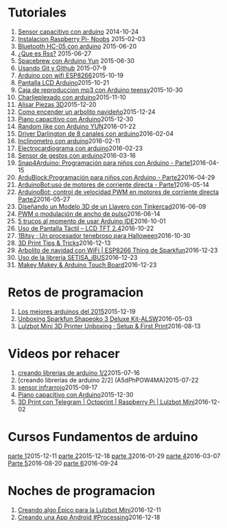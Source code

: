 # Tutoriales
1. [Sensor capacitivo con arduino](cjz_4ZptgqM) 2014-10-24
2. [Instalacion Raspberry Pi- Noobs](okoq7jB9JlQ) 2015-02-03
3. [Bluetooth HC-05 con arduino](hJ6fE5jEQE0) 2015-06-20
4. [¿Que es Rss?](Fa5eW6dwqg0) 2015-06-27
5. [Spacebrew con Arduino Yun](t3W-_fKpXKU) 2015-06-30
6. [Usando Git y Github](JSYltOsC-7Y) 2015-07-9
7. [Arduino con wifi ESP8266](et8N7APQDR8)2015-10-19
8. [Pantalla LCD Arduino](WzRz8D_kq4g)2015-10-21
9. [Caja de reproduccion mp3 con Arduino teensy](BE1gnTG5WXs)2015-10-30
10. [Charlieplexado con arduino](dcrWO3_5DyQ)2015-11-10
11. [Alisar Piezas 3D](dcrWO3_5DyQ)2015-12-20
12. [Como encender un arbolito navideño](fPahVpDwTMA)2015-12-24
13. [Piano capacitivo con Arduino](ks67Hznx5B0)2015-12-30
14. [Random like con Arduino YUN](UQjNaGUvkUw)2016-01-22
15. [Driver Darlington de 8 canales con arduino](3RXDO-slIGQ)2016-02-04
16. [Inclinometro con arduino](ZJ2X1XGKsmw)2016-02-11
17. [Electrocardiograma con arduino](9Si4efa434U)2016-02-23
18. [Sensor de gestos con arduino](nqvuJ3lZ_eE)2016-03-16
19. [ Snap4Arduino: Programación para niños con Arduino - Parte1](HUu7BSsmrCY)2016-04-15
20. [ArduBlock:Programación para niños con Arduino - Parte2](L6L5tG8yI50)2016-04-29
21. [ArduinoBot:uso de motores de corriente directa - Parte1](bJKBZdasuA8)2016-05-14
22. [ArduinoBot: control de velocidad PWM en motores de corriente directa Parte2](NTbOLwgjrYY)2016-05-27
23. [ Diseñando un Modelo 3D de un Llavero con Tinkercad](5Bk5mwhVUmg)2016-06-09
24. [ PWM o modulación de ancho de pulso﻿](Px42QJmceN4)2016-06-14
25. [ 5 trucos al momento de usar Arduino IDE](7slA9vmzAHk)2016-10-01
26. [Uso de Pantalla Táctil – LCD TFT 2.4](vkinom4z-lw)2016-10-22
27. [ 1Bitsy ; Un procesador tenebroso para Halloween](TxGa4biWPmo)2016-10-30
28. [ 3D Print Tips & Tricks](bLd2ZHNsH2c)2016-12-13
29. [ Arbolito de navidad con WiFi | ESP8266 Thing de Sparkfun](tXYtJy1MRWQ)2016-12-23
30. [Uso de la librería SETISA_iBUS](1KdUYVedJ9Y)2016-12-23
31. [Makey Makey & Arduino Touch Board](uqxGJPzHXkU)2016-12-23

# Retos de programacion
1. [Los mejores arduinos del 2015](ylTOJLHV5gI)2015-12-19
2. [ Unboxing Sparkfun Shapeoko 3 Deluxe Kit-ALSW](ggHH_cgsH1E)2016-05-03
3. [ Lulzbot Mini 3D Printer Unboxing ; Setup & First Print](B2v6KVbLUU4)2016-08-13

# Videos por rehacer
1. [creando librerias de arduino 1/2](yGHbJ6MM194)2015-07-16
2. [creando librerias de arduino 2/2] (A5dPhPOW4MA)2015-07-22
3. [sensor infrarrojo](OLrMowuhXVg)2015-09-17
4. [Piano capacitivo con Arduino](ks67Hznx5B0)2015-12-30
5. [ 3D Print con Telegram | Octoprint | Raspberry Pi | Lulzbot Mini](asa5ZN-EFWo)2016-12-02

# Cursos Fundamentos de arduino
[parte 1](cAx9zNmpIVw)2015-12-11
[parte 2](DbRNMvZ2VCw)2015-12-18
[parte 3](AKo46-5yn38)2016-01-29
[parte 4](Q3xBRtJzo0s)2016-03-07
[Parte 5](AP8m-9aiRfM)2016-08-20
[parte 6](AeGtpHZ8szU)2016-09-24

# Noches de programacion
1. [ Creando algo Épico para la Lulzbot Mini](zIH-5XgnTic)2016-12-11
2. [ Creando una App Android #Processing](PcbPbry-x6Y)2016-12-18
